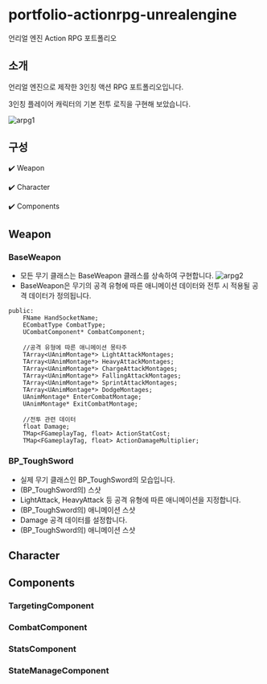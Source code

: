 # portfolio-actionrpg-unrealengine
언리얼 엔진 Action RPG 포트폴리오


## 소개
언리얼 엔진으로 제작한 3인칭 액션 RPG 포트폴리오입니다.


3인칭 플레이어 캐릭터의 기본 전투 로직을 구현해 보았습니다.


![arpg1](https://user-images.githubusercontent.com/96270683/229277573-60205ff8-0400-4b84-bd82-76ed9fd2e4a8.PNG)


## 구성
:heavy_check_mark: Weapon


:heavy_check_mark: Character


:heavy_check_mark: Components


## Weapon


### BaseWeapon
- 모든 무기 클래스는 BaseWeapon 클래스를 상속하여 구현합니다.
![arpg2](https://user-images.githubusercontent.com/96270683/229281375-aa3928d1-fb09-434c-b130-f3eb6213df37.PNG)
- BaseWeapon은 무기의 공격 유형에 따른 애니메이션 데이터와 전투 시 적용될 공격 데이터가 정의됩니다.
```
public:
	FName HandSocketName;
	ECombatType CombatType;
	UCombatComponent* CombatComponent;

	//공격 유형에 따른 애니메이션 몽타주
	TArray<UAnimMontage*> LightAttackMontages;
	TArray<UAnimMontage*> HeavyAttackMontages;
	TArray<UAnimMontage*> ChargeAttackMontages;
	TArray<UAnimMontage*> FallingAttackMontages;
	TArray<UAnimMontage*> SprintAttackMontages;
	TArray<UAnimMontage*> DodgeMontages;
	UAnimMontage* EnterCombatMontage;
	UAnimMontage* ExitCombatMontage;

	//전투 관련 데이터
	float Damage;
	TMap<FGameplayTag, float> ActionStatCost;
	TMap<FGameplayTag, float> ActionDamageMultiplier;
```


### BP_ToughSword
- 실제 무기 클래스인 BP_ToughSword의 모습입니다.
- (BP_ToughSword의) 스샷
- LightAttack, HeavyAttack 등 공격 유형에 따른 애니메이션을 지정합니다.
- (BP_ToughSword의) 애니메이션 스샷
- Damage 공격 데이터를 설정합니다.
- (BP_ToughSword의) 애니메이션 스샷

## Character


## Components


### TargetingComponent


### CombatComponent


### StatsComponent


### StateManageComponent

